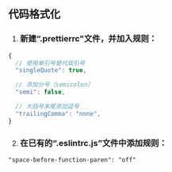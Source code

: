 ## 代码格式化
1. ### 新建“.prettierrc"文件，并加入规则：
```javascript
{
  // 使用单引号替代双引号
  "singleQuote": true,

  // 添加分号（semicolon）
  "semi": false,

  // 大括号末尾添加逗号
  "trailingComma": "none",
}
```

2. ### 在已有的“.eslintrc.js”文件中添加规则：
`"space-before-function-paren": "off"`